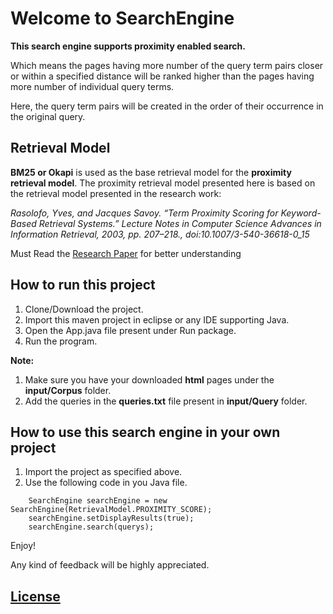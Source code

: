 # Welcome to SearchEngine

**This search engine supports proximity enabled search.**

Which means the pages having more number of the query term pairs closer or within a specified distance will be ranked higher than the pages having more number of individual query terms.

Here, the query term pairs will be created in the order of their occurrence in the original query.


## Retrieval Model

**BM25 or Okapi** is used as the base retrieval model for the **proximity retrieval model**.
The proximity retrieval model presented here is based on the retrieval model presented in the research work:

*Rasolofo, Yves, and Jacques Savoy. “Term Proximity Scoring for Keyword-Based Retrieval Systems.”
Lecture Notes in Computer Science Advances in Information Retrieval, 2003, pp. 207–218.,
doi:10.1007/3-540-36618-0_15*

Must Read the [Research Paper](http://citeseerx.ist.psu.edu/viewdoc/download?doi=10.1.1.174.8359&rep=rep1&type=pdf) for better understanding

## How to run this project

1. Clone/Download the project.
2. Import this maven project in eclipse or any IDE supporting Java.
3. Open the App.java file present under Run package.
4. Run the program.

**Note:**
1. Make sure you have your downloaded **html** pages under the **input/Corpus** folder.
2. Add the queries in the **queries.txt** file present in **input/Query** folder.

## How to use this search engine in your own project

1. Import the project as specified above.
2. Use the following code in you Java file.

```
	SearchEngine searchEngine = new SearchEngine(RetrievalModel.PROXIMITY_SCORE);
	searchEngine.setDisplayResults(true);
	searchEngine.search(querys);
```

Enjoy!

Any kind of feedback will be highly appreciated.


## [License](https://github.com/divyavijaysahay/SearchEngine/blob/master/LICENSE)
